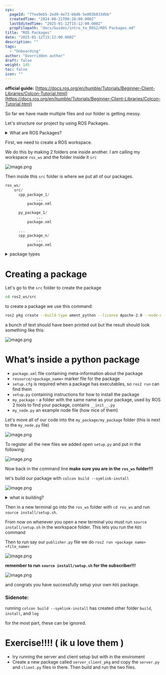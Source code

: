 ```yaml
---
sys:
  pageId: "7fea9eb5-2ed9-4e73-b6d6-5e093b833dbb"
  createdTime: "2024-08-21T00:28:00.000Z"
  lastEditedTime: "2025-01-12T15:12:00.000Z"
  propFilepath: "docs/Guides/intro_to_ROS2/ROS Packages.md"
title: "ROS Packages"
date: "2025-01-12T15:12:00.000Z"
description: ""
tags:
  - "Onboarding"
author: "Overridden author"
draft: false
weight: 145
toc: false
icon: ""
---
```


**official guide:** [https://docs.ros.org/en/humble/Tutorials/Beginner-Client-Libraries/Colcon-Tutorial.html](https://docs.ros.org/en/humble/Tutorials/Beginner-Client-Libraries/Colcon-Tutorial.html)

So far we have made multiple files and our folder is getting messy.

Let's structure our project by using ROS Packages.

<details>

<summary>What are ROS Packages?</summary>

ROS Packages are, as the name implies, packages of code that are highly sharable between ROS developers.

They consist of a folder, `package.xml` file, and source code

```python
      cpp_package_1/
		      ... imagine much code files here ..
          package.xml
```

</details>

First, we need to create a ROS workspace.

We do this by making 2 folders one inside another. I am calling my workspace `ros_ws` and the folder inside it `src`

![image.png](https://prod-files-secure.s3.us-west-2.amazonaws.com/d518164a-d88e-44d1-a4ee-3adb3bd8bce0/70706947-fd18-4537-a67b-e12946812d31/image.png?X-Amz-Algorithm=AWS4-HMAC-SHA256&X-Amz-Content-Sha256=UNSIGNED-PAYLOAD&X-Amz-Credential=ASIAZI2LB466WTGNAGNW%2F20250426%2Fus-west-2%2Fs3%2Faws4_request&X-Amz-Date=20250426T140656Z&X-Amz-Expires=3600&X-Amz-Security-Token=IQoJb3JpZ2luX2VjEK7%2F%2F%2F%2F%2F%2F%2F%2F%2F%2FwEaCXVzLXdlc3QtMiJHMEUCIQCg%2BzAVEyWeDXDFasckr9BEpvvKdCYSWYZU2SFJOxyBaQIgSPfx2kC3KVRxtYIOxaq7RrR7IUY6khw7nAw%2BKtMRiKcq%2FwMIRxAAGgw2Mzc0MjMxODM4MDUiDMf2fgGV2fJ%2BMdm%2FTircA71rIwLk9%2B9PLI8lKufKI3U%2FhrpbY%2F9Y2dyjI83trHiF6K5kxb5qNSVuPKyncf9jO9mry9Zs51PX%2BETWK%2BaZ%2BYZEMzzAC%2FZxwkJkvvE5uPk1n53Pvlx9GfTiRaYNA6Ny67AOmsbxTTRkTFeQJmzO3ZI0nmNlklknLXj%2Fs6YPYuNQbVfBLUiKIYXDPAEN8T%2BTzEaDCb8uEhLMyir83ExlmKEGGT20z2%2Bh69mOAqap9KZb0Bm8KIIfSNnhF8gov8j2aVMPyZBT0G9X%2B6KFj5%2BdT%2B%2BVqyRmrRaDUwpxfsFlNkUCW1ULthrAEf%2BgGD%2FPvX5Lwn0DhXLoYgUJOYdZ%2FZ%2BmmavpPemkn7f%2BlKJANelSty6xR1GMAZccDUQSkzbwQC5%2B1w4ucFnWWOd3ETp6BQ33OOPNQNxLrR2muXQrqUk%2Fvjt8wAvLIybOvWv5y%2F0JNwapZctiwMt9BYODj52fYFKlAbuqr5l6l0l6FK9dzcYLpuXwJY5Iz5VCDIyWbhgVEH9eYPuUsD7BReOHifK9zn8li3WAVM%2Fc8RnxCwDMFfBmC3ApZLelBeZUN1SKpiBh0WSJZ8DmJxRM1UWH0Y3%2BpYcY53DYKpKkQv75Y0TVyD8owIQfu59gTNdxh0rEZIJrMJvMs8AGOqUBRjH%2BuVA6vjkB3srANE9uStr3Pqih%2BOyVp7vxsTEvXQY3dz8T8HKvVSF2jNsMNFh53QJm9f5yI4hsCV1I2hE%2B34VPY6Kg2tkaj8ZMP9v0VDtidoj1VqquoiHEcrqUmAdF6VVox6Etrlyxe%2B8wFmFWhOND3kfjaJzbJd8LT0Tn%2FKr0QyASZuuYbcwPozOLSqsdvOufAeL%2BU0Af6%2FzDkjXuxLGquf3n&X-Amz-Signature=6ca00a82abac6a84aff43a30f15c5c0f973155a9c219a64d32d01766904269a1&X-Amz-SignedHeaders=host&x-id=GetObject)

Then inside this `src` folder is where we put all of our packages.

```python
ros_ws/
    src/
      cpp_package_1/
		      ...
          package.xml

      py_package_1/
		      ...
          package.xml

      ...
      cpp_package_n/
		      ...
          package.xml

```

<details>

<summary>package types</summary>

packages can be either `C++` or python.

the intern file structure is different for each but for this guide we will stick to creating python packages

</details>

# Creating a package

Let's go to the `src` folder to create the package

```bash
cd ros2_ws/src
```

to create a package we use this command:

```bash
ros2 pkg create --build-type ament_python --license Apache-2.0 --node-name my_node my_package
```

a bunch of text should have been printed out but the result should look something like this:

![image.png](https://prod-files-secure.s3.us-west-2.amazonaws.com/d518164a-d88e-44d1-a4ee-3adb3bd8bce0/e6cf1e3f-8512-4a3e-b131-079f800bf3e8/image.png?X-Amz-Algorithm=AWS4-HMAC-SHA256&X-Amz-Content-Sha256=UNSIGNED-PAYLOAD&X-Amz-Credential=ASIAZI2LB466WTGNAGNW%2F20250426%2Fus-west-2%2Fs3%2Faws4_request&X-Amz-Date=20250426T140656Z&X-Amz-Expires=3600&X-Amz-Security-Token=IQoJb3JpZ2luX2VjEK7%2F%2F%2F%2F%2F%2F%2F%2F%2F%2FwEaCXVzLXdlc3QtMiJHMEUCIQCg%2BzAVEyWeDXDFasckr9BEpvvKdCYSWYZU2SFJOxyBaQIgSPfx2kC3KVRxtYIOxaq7RrR7IUY6khw7nAw%2BKtMRiKcq%2FwMIRxAAGgw2Mzc0MjMxODM4MDUiDMf2fgGV2fJ%2BMdm%2FTircA71rIwLk9%2B9PLI8lKufKI3U%2FhrpbY%2F9Y2dyjI83trHiF6K5kxb5qNSVuPKyncf9jO9mry9Zs51PX%2BETWK%2BaZ%2BYZEMzzAC%2FZxwkJkvvE5uPk1n53Pvlx9GfTiRaYNA6Ny67AOmsbxTTRkTFeQJmzO3ZI0nmNlklknLXj%2Fs6YPYuNQbVfBLUiKIYXDPAEN8T%2BTzEaDCb8uEhLMyir83ExlmKEGGT20z2%2Bh69mOAqap9KZb0Bm8KIIfSNnhF8gov8j2aVMPyZBT0G9X%2B6KFj5%2BdT%2B%2BVqyRmrRaDUwpxfsFlNkUCW1ULthrAEf%2BgGD%2FPvX5Lwn0DhXLoYgUJOYdZ%2FZ%2BmmavpPemkn7f%2BlKJANelSty6xR1GMAZccDUQSkzbwQC5%2B1w4ucFnWWOd3ETp6BQ33OOPNQNxLrR2muXQrqUk%2Fvjt8wAvLIybOvWv5y%2F0JNwapZctiwMt9BYODj52fYFKlAbuqr5l6l0l6FK9dzcYLpuXwJY5Iz5VCDIyWbhgVEH9eYPuUsD7BReOHifK9zn8li3WAVM%2Fc8RnxCwDMFfBmC3ApZLelBeZUN1SKpiBh0WSJZ8DmJxRM1UWH0Y3%2BpYcY53DYKpKkQv75Y0TVyD8owIQfu59gTNdxh0rEZIJrMJvMs8AGOqUBRjH%2BuVA6vjkB3srANE9uStr3Pqih%2BOyVp7vxsTEvXQY3dz8T8HKvVSF2jNsMNFh53QJm9f5yI4hsCV1I2hE%2B34VPY6Kg2tkaj8ZMP9v0VDtidoj1VqquoiHEcrqUmAdF6VVox6Etrlyxe%2B8wFmFWhOND3kfjaJzbJd8LT0Tn%2FKr0QyASZuuYbcwPozOLSqsdvOufAeL%2BU0Af6%2FzDkjXuxLGquf3n&X-Amz-Signature=9800233d90499d5bb7323f17d9f8f2fcc9d752d1586cd271262ca4172444c3a0&X-Amz-SignedHeaders=host&x-id=GetObject)

# What’s inside a python package

- `package.xml` file containing meta-information about the package
- `resource/<package_name>` marker file for the package
- `setup.cfg` is required when a package has executables, so `ros2 run` can find them
- `setup.py` containing instructions for how to install the package
- `my_package` - a folder with the same name as your package, used by ROS 2 tools to find your package, contains `__init__.py`
- `my_node.py` an example node file (how nice of them)

Let's move all of our code into the `my_package/my_package` folder (this is next to the `my_node.py` file)

![image.png](https://prod-files-secure.s3.us-west-2.amazonaws.com/d518164a-d88e-44d1-a4ee-3adb3bd8bce0/9ce58f11-0da9-4d3e-b86d-506a9685d378/image.png?X-Amz-Algorithm=AWS4-HMAC-SHA256&X-Amz-Content-Sha256=UNSIGNED-PAYLOAD&X-Amz-Credential=ASIAZI2LB466WTGNAGNW%2F20250426%2Fus-west-2%2Fs3%2Faws4_request&X-Amz-Date=20250426T140656Z&X-Amz-Expires=3600&X-Amz-Security-Token=IQoJb3JpZ2luX2VjEK7%2F%2F%2F%2F%2F%2F%2F%2F%2F%2FwEaCXVzLXdlc3QtMiJHMEUCIQCg%2BzAVEyWeDXDFasckr9BEpvvKdCYSWYZU2SFJOxyBaQIgSPfx2kC3KVRxtYIOxaq7RrR7IUY6khw7nAw%2BKtMRiKcq%2FwMIRxAAGgw2Mzc0MjMxODM4MDUiDMf2fgGV2fJ%2BMdm%2FTircA71rIwLk9%2B9PLI8lKufKI3U%2FhrpbY%2F9Y2dyjI83trHiF6K5kxb5qNSVuPKyncf9jO9mry9Zs51PX%2BETWK%2BaZ%2BYZEMzzAC%2FZxwkJkvvE5uPk1n53Pvlx9GfTiRaYNA6Ny67AOmsbxTTRkTFeQJmzO3ZI0nmNlklknLXj%2Fs6YPYuNQbVfBLUiKIYXDPAEN8T%2BTzEaDCb8uEhLMyir83ExlmKEGGT20z2%2Bh69mOAqap9KZb0Bm8KIIfSNnhF8gov8j2aVMPyZBT0G9X%2B6KFj5%2BdT%2B%2BVqyRmrRaDUwpxfsFlNkUCW1ULthrAEf%2BgGD%2FPvX5Lwn0DhXLoYgUJOYdZ%2FZ%2BmmavpPemkn7f%2BlKJANelSty6xR1GMAZccDUQSkzbwQC5%2B1w4ucFnWWOd3ETp6BQ33OOPNQNxLrR2muXQrqUk%2Fvjt8wAvLIybOvWv5y%2F0JNwapZctiwMt9BYODj52fYFKlAbuqr5l6l0l6FK9dzcYLpuXwJY5Iz5VCDIyWbhgVEH9eYPuUsD7BReOHifK9zn8li3WAVM%2Fc8RnxCwDMFfBmC3ApZLelBeZUN1SKpiBh0WSJZ8DmJxRM1UWH0Y3%2BpYcY53DYKpKkQv75Y0TVyD8owIQfu59gTNdxh0rEZIJrMJvMs8AGOqUBRjH%2BuVA6vjkB3srANE9uStr3Pqih%2BOyVp7vxsTEvXQY3dz8T8HKvVSF2jNsMNFh53QJm9f5yI4hsCV1I2hE%2B34VPY6Kg2tkaj8ZMP9v0VDtidoj1VqquoiHEcrqUmAdF6VVox6Etrlyxe%2B8wFmFWhOND3kfjaJzbJd8LT0Tn%2FKr0QyASZuuYbcwPozOLSqsdvOufAeL%2BU0Af6%2FzDkjXuxLGquf3n&X-Amz-Signature=07b22847d9384a2493e3716b211d16f66ceea6864204de3b4fcfabbf3e5154b3&X-Amz-SignedHeaders=host&x-id=GetObject)

To register all the new files we added open `setup.py` and put in the following:

![image.png](https://prod-files-secure.s3.us-west-2.amazonaws.com/d518164a-d88e-44d1-a4ee-3adb3bd8bce0/1cd7c262-4cae-4496-9d75-c178537d24a2/image.png?X-Amz-Algorithm=AWS4-HMAC-SHA256&X-Amz-Content-Sha256=UNSIGNED-PAYLOAD&X-Amz-Credential=ASIAZI2LB466WTGNAGNW%2F20250426%2Fus-west-2%2Fs3%2Faws4_request&X-Amz-Date=20250426T140656Z&X-Amz-Expires=3600&X-Amz-Security-Token=IQoJb3JpZ2luX2VjEK7%2F%2F%2F%2F%2F%2F%2F%2F%2F%2FwEaCXVzLXdlc3QtMiJHMEUCIQCg%2BzAVEyWeDXDFasckr9BEpvvKdCYSWYZU2SFJOxyBaQIgSPfx2kC3KVRxtYIOxaq7RrR7IUY6khw7nAw%2BKtMRiKcq%2FwMIRxAAGgw2Mzc0MjMxODM4MDUiDMf2fgGV2fJ%2BMdm%2FTircA71rIwLk9%2B9PLI8lKufKI3U%2FhrpbY%2F9Y2dyjI83trHiF6K5kxb5qNSVuPKyncf9jO9mry9Zs51PX%2BETWK%2BaZ%2BYZEMzzAC%2FZxwkJkvvE5uPk1n53Pvlx9GfTiRaYNA6Ny67AOmsbxTTRkTFeQJmzO3ZI0nmNlklknLXj%2Fs6YPYuNQbVfBLUiKIYXDPAEN8T%2BTzEaDCb8uEhLMyir83ExlmKEGGT20z2%2Bh69mOAqap9KZb0Bm8KIIfSNnhF8gov8j2aVMPyZBT0G9X%2B6KFj5%2BdT%2B%2BVqyRmrRaDUwpxfsFlNkUCW1ULthrAEf%2BgGD%2FPvX5Lwn0DhXLoYgUJOYdZ%2FZ%2BmmavpPemkn7f%2BlKJANelSty6xR1GMAZccDUQSkzbwQC5%2B1w4ucFnWWOd3ETp6BQ33OOPNQNxLrR2muXQrqUk%2Fvjt8wAvLIybOvWv5y%2F0JNwapZctiwMt9BYODj52fYFKlAbuqr5l6l0l6FK9dzcYLpuXwJY5Iz5VCDIyWbhgVEH9eYPuUsD7BReOHifK9zn8li3WAVM%2Fc8RnxCwDMFfBmC3ApZLelBeZUN1SKpiBh0WSJZ8DmJxRM1UWH0Y3%2BpYcY53DYKpKkQv75Y0TVyD8owIQfu59gTNdxh0rEZIJrMJvMs8AGOqUBRjH%2BuVA6vjkB3srANE9uStr3Pqih%2BOyVp7vxsTEvXQY3dz8T8HKvVSF2jNsMNFh53QJm9f5yI4hsCV1I2hE%2B34VPY6Kg2tkaj8ZMP9v0VDtidoj1VqquoiHEcrqUmAdF6VVox6Etrlyxe%2B8wFmFWhOND3kfjaJzbJd8LT0Tn%2FKr0QyASZuuYbcwPozOLSqsdvOufAeL%2BU0Af6%2FzDkjXuxLGquf3n&X-Amz-Signature=33abfd14f034105285ff1ba14e0f83a7d7d85fac3a28ac9d42a04ce4bc2a3a0e&X-Amz-SignedHeaders=host&x-id=GetObject)

Now back in the command line **make sure you are in the** **`ros_ws`** **folder!!!**

let's build our package with `colcon build --symlink-install`

![image.png](https://prod-files-secure.s3.us-west-2.amazonaws.com/d518164a-d88e-44d1-a4ee-3adb3bd8bce0/2f2a0d27-b173-48fd-b189-5f5c0ce65619/image.png?X-Amz-Algorithm=AWS4-HMAC-SHA256&X-Amz-Content-Sha256=UNSIGNED-PAYLOAD&X-Amz-Credential=ASIAZI2LB466WTGNAGNW%2F20250426%2Fus-west-2%2Fs3%2Faws4_request&X-Amz-Date=20250426T140656Z&X-Amz-Expires=3600&X-Amz-Security-Token=IQoJb3JpZ2luX2VjEK7%2F%2F%2F%2F%2F%2F%2F%2F%2F%2FwEaCXVzLXdlc3QtMiJHMEUCIQCg%2BzAVEyWeDXDFasckr9BEpvvKdCYSWYZU2SFJOxyBaQIgSPfx2kC3KVRxtYIOxaq7RrR7IUY6khw7nAw%2BKtMRiKcq%2FwMIRxAAGgw2Mzc0MjMxODM4MDUiDMf2fgGV2fJ%2BMdm%2FTircA71rIwLk9%2B9PLI8lKufKI3U%2FhrpbY%2F9Y2dyjI83trHiF6K5kxb5qNSVuPKyncf9jO9mry9Zs51PX%2BETWK%2BaZ%2BYZEMzzAC%2FZxwkJkvvE5uPk1n53Pvlx9GfTiRaYNA6Ny67AOmsbxTTRkTFeQJmzO3ZI0nmNlklknLXj%2Fs6YPYuNQbVfBLUiKIYXDPAEN8T%2BTzEaDCb8uEhLMyir83ExlmKEGGT20z2%2Bh69mOAqap9KZb0Bm8KIIfSNnhF8gov8j2aVMPyZBT0G9X%2B6KFj5%2BdT%2B%2BVqyRmrRaDUwpxfsFlNkUCW1ULthrAEf%2BgGD%2FPvX5Lwn0DhXLoYgUJOYdZ%2FZ%2BmmavpPemkn7f%2BlKJANelSty6xR1GMAZccDUQSkzbwQC5%2B1w4ucFnWWOd3ETp6BQ33OOPNQNxLrR2muXQrqUk%2Fvjt8wAvLIybOvWv5y%2F0JNwapZctiwMt9BYODj52fYFKlAbuqr5l6l0l6FK9dzcYLpuXwJY5Iz5VCDIyWbhgVEH9eYPuUsD7BReOHifK9zn8li3WAVM%2Fc8RnxCwDMFfBmC3ApZLelBeZUN1SKpiBh0WSJZ8DmJxRM1UWH0Y3%2BpYcY53DYKpKkQv75Y0TVyD8owIQfu59gTNdxh0rEZIJrMJvMs8AGOqUBRjH%2BuVA6vjkB3srANE9uStr3Pqih%2BOyVp7vxsTEvXQY3dz8T8HKvVSF2jNsMNFh53QJm9f5yI4hsCV1I2hE%2B34VPY6Kg2tkaj8ZMP9v0VDtidoj1VqquoiHEcrqUmAdF6VVox6Etrlyxe%2B8wFmFWhOND3kfjaJzbJd8LT0Tn%2FKr0QyASZuuYbcwPozOLSqsdvOufAeL%2BU0Af6%2FzDkjXuxLGquf3n&X-Amz-Signature=27a6be0f42ec3c10ff262c6930247199277a06ba590039de93f1c2ee439d269c&X-Amz-SignedHeaders=host&x-id=GetObject)

<details>

<summary>what is building?</summary>

if you are a CS major at Rose-Hulman you will learn the answer to this in CSSE132

but TLDR; is it combines all the code files into one program that can be run easily 

</details>

Then in a new terminal go into the `ros_ws` folder with `cd ros_ws` and run `source install/setup.sh`. 

From now on whenever you open a new terminal you must run `source install/setup.sh` in the workspace folder. This lets you run the `ROS` command

Then to run say our `publisher.py` file we do `ros2 run <package name> <file_name>`

![image.png](https://prod-files-secure.s3.us-west-2.amazonaws.com/d518164a-d88e-44d1-a4ee-3adb3bd8bce0/4f4b1219-3a44-4632-aa0a-ce3471699f59/image.png?X-Amz-Algorithm=AWS4-HMAC-SHA256&X-Amz-Content-Sha256=UNSIGNED-PAYLOAD&X-Amz-Credential=ASIAZI2LB466WTGNAGNW%2F20250426%2Fus-west-2%2Fs3%2Faws4_request&X-Amz-Date=20250426T140656Z&X-Amz-Expires=3600&X-Amz-Security-Token=IQoJb3JpZ2luX2VjEK7%2F%2F%2F%2F%2F%2F%2F%2F%2F%2FwEaCXVzLXdlc3QtMiJHMEUCIQCg%2BzAVEyWeDXDFasckr9BEpvvKdCYSWYZU2SFJOxyBaQIgSPfx2kC3KVRxtYIOxaq7RrR7IUY6khw7nAw%2BKtMRiKcq%2FwMIRxAAGgw2Mzc0MjMxODM4MDUiDMf2fgGV2fJ%2BMdm%2FTircA71rIwLk9%2B9PLI8lKufKI3U%2FhrpbY%2F9Y2dyjI83trHiF6K5kxb5qNSVuPKyncf9jO9mry9Zs51PX%2BETWK%2BaZ%2BYZEMzzAC%2FZxwkJkvvE5uPk1n53Pvlx9GfTiRaYNA6Ny67AOmsbxTTRkTFeQJmzO3ZI0nmNlklknLXj%2Fs6YPYuNQbVfBLUiKIYXDPAEN8T%2BTzEaDCb8uEhLMyir83ExlmKEGGT20z2%2Bh69mOAqap9KZb0Bm8KIIfSNnhF8gov8j2aVMPyZBT0G9X%2B6KFj5%2BdT%2B%2BVqyRmrRaDUwpxfsFlNkUCW1ULthrAEf%2BgGD%2FPvX5Lwn0DhXLoYgUJOYdZ%2FZ%2BmmavpPemkn7f%2BlKJANelSty6xR1GMAZccDUQSkzbwQC5%2B1w4ucFnWWOd3ETp6BQ33OOPNQNxLrR2muXQrqUk%2Fvjt8wAvLIybOvWv5y%2F0JNwapZctiwMt9BYODj52fYFKlAbuqr5l6l0l6FK9dzcYLpuXwJY5Iz5VCDIyWbhgVEH9eYPuUsD7BReOHifK9zn8li3WAVM%2Fc8RnxCwDMFfBmC3ApZLelBeZUN1SKpiBh0WSJZ8DmJxRM1UWH0Y3%2BpYcY53DYKpKkQv75Y0TVyD8owIQfu59gTNdxh0rEZIJrMJvMs8AGOqUBRjH%2BuVA6vjkB3srANE9uStr3Pqih%2BOyVp7vxsTEvXQY3dz8T8HKvVSF2jNsMNFh53QJm9f5yI4hsCV1I2hE%2B34VPY6Kg2tkaj8ZMP9v0VDtidoj1VqquoiHEcrqUmAdF6VVox6Etrlyxe%2B8wFmFWhOND3kfjaJzbJd8LT0Tn%2FKr0QyASZuuYbcwPozOLSqsdvOufAeL%2BU0Af6%2FzDkjXuxLGquf3n&X-Amz-Signature=1adf041dbf1d36a52f7f0eaab785c8503c1cb40c714a87dcec03938ed31ddf57&X-Amz-SignedHeaders=host&x-id=GetObject)

**remember to run** **`source install/setup.sh`** **for the subscriber!!!**

![image.png](https://prod-files-secure.s3.us-west-2.amazonaws.com/d518164a-d88e-44d1-a4ee-3adb3bd8bce0/02121119-dad4-49ec-8356-c956108b4243/image.png?X-Amz-Algorithm=AWS4-HMAC-SHA256&X-Amz-Content-Sha256=UNSIGNED-PAYLOAD&X-Amz-Credential=ASIAZI2LB466WTGNAGNW%2F20250426%2Fus-west-2%2Fs3%2Faws4_request&X-Amz-Date=20250426T140656Z&X-Amz-Expires=3600&X-Amz-Security-Token=IQoJb3JpZ2luX2VjEK7%2F%2F%2F%2F%2F%2F%2F%2F%2F%2FwEaCXVzLXdlc3QtMiJHMEUCIQCg%2BzAVEyWeDXDFasckr9BEpvvKdCYSWYZU2SFJOxyBaQIgSPfx2kC3KVRxtYIOxaq7RrR7IUY6khw7nAw%2BKtMRiKcq%2FwMIRxAAGgw2Mzc0MjMxODM4MDUiDMf2fgGV2fJ%2BMdm%2FTircA71rIwLk9%2B9PLI8lKufKI3U%2FhrpbY%2F9Y2dyjI83trHiF6K5kxb5qNSVuPKyncf9jO9mry9Zs51PX%2BETWK%2BaZ%2BYZEMzzAC%2FZxwkJkvvE5uPk1n53Pvlx9GfTiRaYNA6Ny67AOmsbxTTRkTFeQJmzO3ZI0nmNlklknLXj%2Fs6YPYuNQbVfBLUiKIYXDPAEN8T%2BTzEaDCb8uEhLMyir83ExlmKEGGT20z2%2Bh69mOAqap9KZb0Bm8KIIfSNnhF8gov8j2aVMPyZBT0G9X%2B6KFj5%2BdT%2B%2BVqyRmrRaDUwpxfsFlNkUCW1ULthrAEf%2BgGD%2FPvX5Lwn0DhXLoYgUJOYdZ%2FZ%2BmmavpPemkn7f%2BlKJANelSty6xR1GMAZccDUQSkzbwQC5%2B1w4ucFnWWOd3ETp6BQ33OOPNQNxLrR2muXQrqUk%2Fvjt8wAvLIybOvWv5y%2F0JNwapZctiwMt9BYODj52fYFKlAbuqr5l6l0l6FK9dzcYLpuXwJY5Iz5VCDIyWbhgVEH9eYPuUsD7BReOHifK9zn8li3WAVM%2Fc8RnxCwDMFfBmC3ApZLelBeZUN1SKpiBh0WSJZ8DmJxRM1UWH0Y3%2BpYcY53DYKpKkQv75Y0TVyD8owIQfu59gTNdxh0rEZIJrMJvMs8AGOqUBRjH%2BuVA6vjkB3srANE9uStr3Pqih%2BOyVp7vxsTEvXQY3dz8T8HKvVSF2jNsMNFh53QJm9f5yI4hsCV1I2hE%2B34VPY6Kg2tkaj8ZMP9v0VDtidoj1VqquoiHEcrqUmAdF6VVox6Etrlyxe%2B8wFmFWhOND3kfjaJzbJd8LT0Tn%2FKr0QyASZuuYbcwPozOLSqsdvOufAeL%2BU0Af6%2FzDkjXuxLGquf3n&X-Amz-Signature=eb8ed6d5ff52b1e64a615d0acec11b42c702ee14b0dbeead666aebaff27ca370&X-Amz-SignedHeaders=host&x-id=GetObject)

and congrats you have successfully setup your own `ROS` package.

### Sidenote:

running `colcon build --symlink-install` has created other folder `build`, `install`, and `log`

for the most part, these can be ignored.

# Exercise!!!! ( ik u love them )

- try running the server and client setup but with in the enviroment
- Create a new package called `server_client_pkg` and copy the `server.py` and `client.py` files in there. Then build and run the two files.
